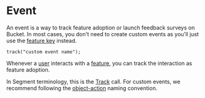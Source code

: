 # Event

An event is a way to track feature adoption or launch feedback surveys on Bucket. In most cases, you don't need to create custom events as you'll just use the [feature key](../feature/feature-key.md) instead.

```tsx
track("custom event name");
```

Whenever a [user](../user/) interacts with a [feature](../feature/), you can track the interaction as feature adoption.&#x20;

In Segment terminology, this is the [Track](https://segment.com/docs/connections/spec/track/) call. For custom events, we recommend following the [object-action](https://segment.com/academy/collecting-data/naming-conventions-for-clean-data/) naming convention.&#x20;

